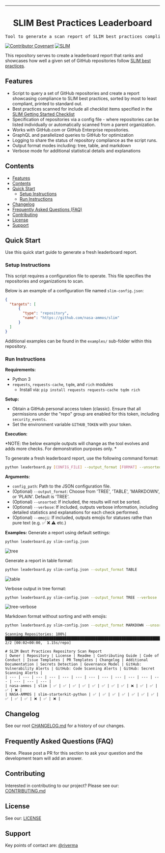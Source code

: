 <!-- Header block for project -->
<hr>

<div align="center">

<h1 align="center">SLIM Best Practices Leaderboard</h1>

</div>

<pre align="center">Tool to generate a scan report of SLIM best practices compliance.</pre>

<!-- Header block for project -->

[![Contributor Covenant](https://img.shields.io/badge/Contributor%20Covenant-2.1-4baaaa.svg)](code_of_conduct.md) [![SLIM](https://img.shields.io/badge/Best%20Practices%20from-SLIM-blue)](https://nasa-ammos.github.io/slim/)
<!-- ☝️ Add badges via: https://shields.io e.g. ![](https://img.shields.io/github/your_chosen_action/your_org/your_repo) ☝️ -->

This repository serves to create a leaderboard report that ranks and showcases how well a given set of GitHub repositories follow [SLIM best practices](https://nasa-ammos.github.io/slim/).

## Features

* Script to query a set of GitHub repositories and create a report showcasing compliance to SLIM best practices, sorted by most to least compliant, printed to standard out. 
* Best practices scanned for include all checklist items specified in the [SLIM Getting Started Checklist](https://nasa-ammos.github.io/slim/docs/guides/checklist#checklist)
* Specification of repositories via a config file - where repositories can be listed individually or automatically scanned from a parent organization.
* Works with GitHub.com or GitHub Enterprise repositories.
* GraphQL and parallelized queries to GitHub for optimization
* Logging to share the status of repository compliance as the script runs.
* Output format modes including: tree, table, and markdown
* Verbose mode for additional statistical details and explanations
  
## Contents

- [Features](#features)
- [Contents](#contents)
- [Quick Start](#quick-start)
  - [Setup Instructions](#setup-instructions)
  - [Run Instructions](#run-instructions)
- [Changelog](#changelog)
- [Frequently Asked Questions (FAQ)](#frequently-asked-questions-faq)
- [Contributing](#contributing)
- [License](#license)
- [Support](#support)

## Quick Start

Use this quick start guide to generate a fresh leaderboard report. 


### Setup Instructions

This script requires a configuration file to operate. This file specifies the repositories and organizations to scan.

Below is an example of a configuration file named `slim-config.json`:

```json
{
  "targets": [
      {
        "type": "repository",
        "name": "https://github.com/nasa-ammos/slim"
      }
  ]
}
```

Additional examples can be found in the `examples/` sub-folder within this repository.

### Run Instructions

**Requirements:**
- Python 3
- `requests`, `requests-cache`, `tqdm`, and `rich` modules
  - Install via: `pip install requests requests-cache tqdm rich`

**Setup:**
- Obtain a GitHub personal access token (classic). Ensure that all permissions under the "repo" group are enabled for this token, including `security_events`.
- Set the environment variable `GITHUB_TOKEN` with your token. 

**Execution:**

*NOTE: the below example outputs will change as the tool evolves and adds more checks. For demonstration purposes only. *

To generate a fresh leaderboard report, use the following command format:

```bash
python leaderboard.py [CONFIG_FILE] --output_format [FORMAT] --unsorted --verbose --emoji
```

**Arguments:**
- `config_path`: Path to the JSON configuration file.
- (Optional) `--output_format`: Choose from 'TREE', 'TABLE', 'MARKDOWN', or 'PLAIN'. Default is 'TREE'.
- (Optional) `--unsorted`: If included, the results will not be sorted.
- (Optional) `--verbose`: If included, outputs verbose information, including detailed statistics and explanations for each check performed.
- (Optional) `--emoji`: If included, outputs emojis for statuses rathe than pure text (e.g. ✅ ❌ ⚠️ etc.)

**Examples:**
Generate a report using default settings:

```bash
python leaderboard.py slim-config.json
```

![tree](https://github.com/user-attachments/assets/f9ff8de4-2c8f-48dd-9475-ea04a3ba49f0)

Generate a report in table format:

```bash
python leaderboard.py slim-config.json --output_format TABLE
```

![table](https://github.com/user-attachments/assets/84d99076-89e4-48c1-84bc-4cfc245f173b)

Verbose output in tree format:

```bash
python leaderboard.py slim-config.json --output_format TREE --verbose
```

![tree-verbose](https://github.com/user-attachments/assets/854aacf4-ce52-4819-a5f5-05a8f8684376)


Markdown format without sorting and with emojis:

```bash
python leaderboard.py slim-config.json --output_format MARKDOWN --unsorted --emoji
```

```
Scanning Repositories: 100%|█████████████████████████████████████████████████████████████████████████████████████████████████████████████████████| 2/2 [00:02<00:00,  1.15s/repo]

# SLIM Best Practices Repository Scan Report
| Owner | Repository | License | Readme | Contributing Guide | Code of Conduct | Issue Templates | PR Templates | Changelog | Additional Documentation | Secrets Detection | Governance Model | GitHub: Vulnerability Alerts | GitHub: Code Scanning Alerts | GitHub: Secret Scanning Alerts |
| --- | --- | --- | --- | --- | --- | --- | --- | --- | --- | --- | --- | --- | --- | --- |
| nasa-ammos | slim | ✅ | ✅ | ✅ | ✅ | ✅ | ✅ | ✅ | ✅ | ❌ | ✅ | ✅ | ✅ | ❌ |
| NASA-AMMOS | slim-starterkit-python | ✅ | ✅ | ✅ | ✅ | ✅ | ✅ | ✅ | ✅ | ✅ | ✅ | ❌ | ✅ | ❌ |
```

## Changelog

See our root [CHANGELOG.md](CHANGELOG.md) for a history of our changes.

## Frequently Asked Questions (FAQ)

None. Please post a PR for this section to ask your question and the development team will add an answer.

## Contributing

Interested in contributing to our project? Please see our: [CONTRIBUTING.md](CONTRIBUTING.md)

## License

See our: [LICENSE](LICENSE)

## Support

Key points of contact are: [@riverma](https://github.com/riverma)
